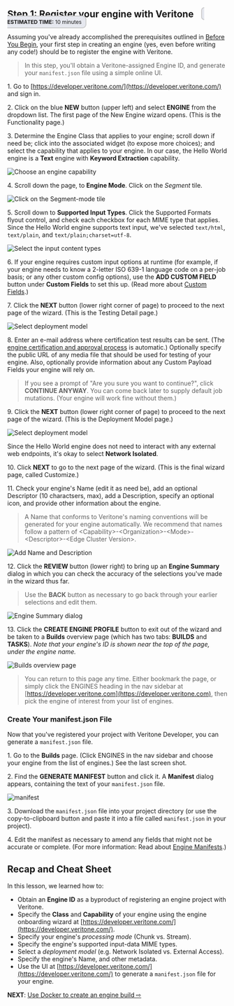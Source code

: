 <!-- markdownlint-disable -->

<style>
aside  {
  border-style: solid;
  border-radius: 9px;
  border-width: 2.2px;
  border-color:#ccc;
  padding: 5px;
  background: #e6e8ef;
}

aside.small {
  display:inline;
  font-size:9pt;
  position:relative; top:-4px;
}

.topruled {
  border-top-width: 1.2px;
  border-top-style: solid;
  border-top-color: rgb(76, 76, 100);
  line-height:45%;
}
.bottomruled {
  border-bottom-width: 1.2px;
  border-bottom-style: solid;
  border-bottom-color: rgb(76, 76, 100);
  line-height:45%;
}
</style>

<h2 style="display: inline;">Step 1: Register your engine with Veritone &nbsp;</h2>&nbsp;&nbsp;<aside class="small">
<b>ESTIMATED TIME:</b> 10 minutes </aside> &nbsp;

<!-- DISABLE VIDEO
<div style="width: 35%">
<iframe src="https://player.vimeo.com/video/375527586?color=ff9933&title=0&byline=0&portrait=0" style="border:0;top:0;left:0;width:75%;height:75%;" allow="autoplay; fullscreen" allowfullscreen></iframe></div>
<script src="https://player.vimeo.com/api/player.js"></script>
-->

Assuming you've already accomplished the prerequisites outlined in [Before You Begin](/developer/engines/tutorial/?id=before-you-begin), your first step in creating an engine (yes, even before writing any code!) should be to register the engine with Veritone.

> In this step, you'll obtain a Veritone-assigned Engine ID, and generate your `manifest.json` file using a simple online UI.

1\. Go to [https://developer.veritone.com/](https://developer.veritone.com/) and sign in.

2\. Click on the blue **NEW** button (upper left) and select **ENGINE** from the dropdown list. The first page of the New Engine wizard opens. (This is the Functionality page.)

3\. Determine the Engine Class that applies to your engine; scroll down if need be; click into the associated widget (to expose more choices); and select the capability that applies to your engine.
In our case, the Hello World engine is a **Text** engine with **Keyword Extraction** capability.

![Choose an engine capability](NewEngine-Capability.png)

4\. Scroll down the page, to **Engine Mode**. Click on the *Segment* tile.

![Click on the Segment-mode tile](NewEngine-Mode.png)

5\. Scroll down to **Supported Input Types**. Click the Supported Formats flyout control, and check each checkbox for each MIME type that applies. Since the Hello World engine supports text input, we've selected `text/html`, `text/plain`, and `text/plain;charset=utf-8`.

![Select the input content types](NewEngine-MIME-type.png)

6\. If your engine requires custom input options at runtime (for example, if your engine needs to know a 2-letter ISO 639-1 language code on a per-job basis; or any other custom config options), use the **ADD CUSTOM FIELD** button under **Custom Fields** to set this up. (Read more about [Custom Fields](/developer/engines/custom-fields/).)

7\. Click the **NEXT** button (lower right corner of page) to proceed to the next page of the wizard. (This is the Testing Detail page.)

![Select deployment model](NewEngine-Testing.png)

8\. Enter an e-mail address where certification test results can be sent. (The [engine certification and approval process](/developer/engines/approval/?id=engine-certification-and-approval-process) is automatic.) Optionally specify the public URL of any media file that should be used for testing of your engine. Also, optionally provide information about any Custom Payload Fields your engine will rely on.

> If you see a prompt of "Are you sure you want to continue?", click **CONTINUE ANYWAY**. You can come back later to supply default job mutations. (Your engine will work fine without them.)

9\. Click the **NEXT** button (lower right corner of page) to proceed to the next page of the wizard. (This is the Deployment Model page.)

![Select deployment model](NewEngine-deployment.png)

Since the Hello World engine does not need to interact with any external web endpoints, it's okay to select **Network Isolated**.

10\. Click **NEXT** to go to the next page of the wizard. (This is the final wizard page, called Customize.)

11\. Check your engine's Name (edit it as need be), add an optional Descriptor (10 charactsers, max), add a Description, specify an optional icon, and provide other information about the engine.

> A Name that conforms to Veritone's naming conventions will be generated for your engine automatically. We recommend that names follow a pattern of &lt;Capability&gt;-&lt;Organization&gt;-&lt;Mode&gt;-&lt;Descriptor&gt;-&lt;Edge Cluster Version&gt;.

![Add Name and Description](NewEngine-Naming.png)

12\. Click the **REVIEW** button (lower right) to bring up an **Engine Summary** dialog in which you can check the accuracy of the selections you've made in the wizard thus far.

> Use the **BACK** button as necessary to go back through your earlier selections and edit them.

![Engine Summary dialog](NewEngine-summary.png)

13\. Click the **CREATE ENGINE PROFILE** button to exit out of the wizard and be taken to a **Builds** overview page (which has two tabs: **BUILDS** and **TASKS**).
_Note that your engine's ID is shown near the top of the page, under the engine name._

![Builds overview page](NewEngine-manifest-1.png)

> You can return to this page any time. Either bookmark the page, or simply click the ENGINES heading in the nav sidebar at [https://developer.veritone.com](https://developer.veritone.com), then pick the engine of interest from your list of engines.

### Create Your manifest.json File

Now that you've registered your project with Veritone Developer, you can generate a `manifest.json` file.

1\. Go to the **Builds** page. (Click ENGINES in the nav sidebar and choose your engine from the list of engines.) See the last screen shot.

2\. Find the **GENERATE MANIFEST** button and click it. A **Manifest** dialog appears, containing the text of your `manifest.json` file.

![manifest](NewEngine-manifest-2.png)

3\. Download the `manifest.json` file into your project directory (or use the copy-to-clipboard button and paste it into a file called `manifest.json` in your project).

4\. Edit the manifest as necessary to amend any fields that might not be accurate or complete. (For more information: Read about [Engine Manifests](/developer/engines/standards/engine-manifest/?id=engine-manifest).)

## Recap and Cheat Sheet

In this lesson, we learned how to: 
* Obtain an **Engine ID** as a byproduct of registering an engine project with Veritone.
* Specify the **Class** and **Capability** of your engine using the engine onboarding wizard at [https://developer.veritone.com/](https://developer.veritone.com/).
* Specify your engine's _processing mode_ (Chunk vs. Stream).
* Specify the engine's supported input-data MIME types.
* Select a _deployment model_ (e.g. Network Isolated vs. External Access).
* Specify the engine's Name, and other metadata.
* Use the UI at [https://developer.veritone.com/](https://developer.veritone.com/) to generate a `manifest.json` file for your engine.

**NEXT**: [Use Docker to create an engine build ⇨](/developer/engines/tutorial/engine-tutorial-step-2)
